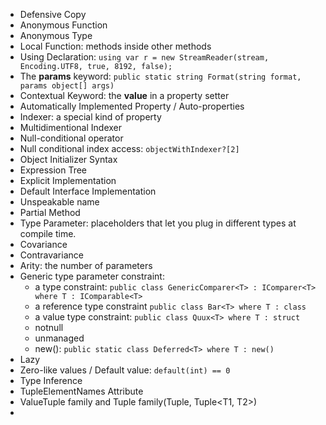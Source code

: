 -   Defensive Copy
-   Anonymous Function
-   Anonymous Type
-   Local Function: methods inside other methods
-   Using Declaration: `using var r = new StreamReader(stream, Encoding.UTF8, true, 8192, false);`
-   The **params** keyword: `public static string Format(string format, params object[] args)`
-   Contextual Keyword: the **value** in a property setter
-   Automatically Implemented Property / Auto-properties
-   Indexer: a special kind of property
-   Multidimentional Indexer
-   Null-conditional operator
-   Null conditional index access: `objectWithIndexer?[2]`
-   Object Initializer Syntax
-   Expression Tree
-   Explicit Implementation
-   Default Interface Implementation
-   Unspeakable name
-   Partial Method
-   Type Parameter: placeholders that let you plug in different types at compile time.
-   Covariance
-   Contravariance
-   Arity: the number of parameters
-   Generic type parameter constraint:
    -   a type constraint: `public class GenericComparer<T> : IComparer<T> where T : IComparable<T>`
    -   a reference type constraint `public class Bar<T> where T : class`
    -   a value type constraint: `public class Quux<T> where T : struct`
    -   notnull
    -   unmanaged
    -   new(): `public static class Deferred<T> where T : new()`
-   Lazy<T>
-   Zero-like values / Default value: `default(int) == 0`
-   Type Inference
-   TupleElementNames Attribute
-   ValueTuple family and Tuple family(Tuple<T>, Tuple<T1, T2>)
-
